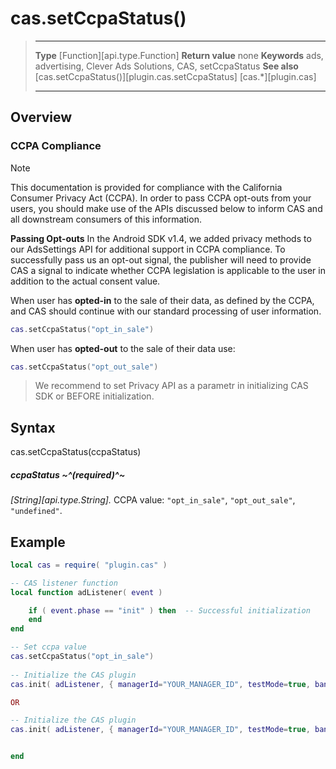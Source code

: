 # cas.setCcpaStatus()

> --------------------- ------------------------------------------------------------------------------------------
> __Type__              [Function][api.type.Function]
> __Return value__      none
> __Keywords__          ads, advertising, Clever Ads Solutions, CAS, setCcpaStatus
> __See also__          [cas.setCcpaStatus()][plugin.cas.setCcpaStatus]
>						[cas.*][plugin.cas]
> --------------------- ------------------------------------------------------------------------------------------


## Overview

### CCPA Compliance

<div class="guide-notebox">
<div class="notebox-title">Note</div>

This documentation is provided for compliance with the California Consumer Privacy Act (CCPA). In order to pass CCPA opt-outs from your users, you should make use of the APIs discussed below to inform CAS and all downstream consumers of this information.  

**Passing Opt-outs**
In the Android SDK v1.4, we added privacy methods to our AdsSettings API for additional support in CCPA compliance. To successfully pass us an opt-out signal, the publisher will need to provide CAS a signal to indicate whether CCPA legislation is applicable to the user in addition to the actual consent value.  

When user has **opted-in** to the sale of their data, as defined by the CCPA, and CAS should continue with our standard processing of user information.  

``````lua
cas.setCcpaStatus("opt_in_sale")
``````

When user has **opted-out** to the sale of their data use:  

``````lua
cas.setCcpaStatus("opt_out_sale")
``````

> We recommend to set Privacy API as a parametr in initializing CAS SDK or BEFORE initialization.

</div>


## Syntax

   cas.setCcpaStatus(ccpaStatus)

##### ccpaStatus ~^(required)^~
_[String][api.type.String]._ CCPA value: `"opt_in_sale"`, `"opt_out_sale"`, `"undefined"`.

## Example

``````lua
local cas = require( "plugin.cas" )

-- CAS listener function
local function adListener( event )

	if ( event.phase == "init" ) then  -- Successful initialization
	end
end

-- Set ccpa value
cas.setCcpaStatus("opt_in_sale")
        
-- Initialize the CAS plugin
cas.init( adListener, { managerId="YOUR_MANAGER_ID", testMode=true, banner=true, interstitial=false, rewarded=false, appReturn=false } )

OR 

-- Initialize the CAS plugin 
cas.init( adListener, { managerId="YOUR_MANAGER_ID", testMode=true, banner=true, interstitial=false, rewarded=false, appReturn=false, ccpaStatus="opt_in_sale" } )


end
``````
